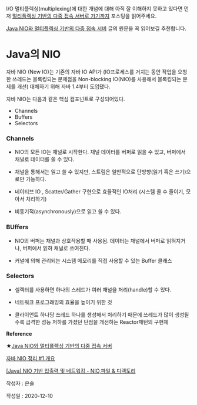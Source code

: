 I/O 멀티플렉싱(multiplexing)에 대한 개념에 대해 아직 잘 이해하지 못하고 있다면 먼저 [멀티플렉싱 기반의 다중 접속 서버로 가기까지](https://jongmin92.github.io/2019/02/28/Java/java-with-non-blocking-io/) 포스팅을 읽어주세요.

[Java NIO와 멀티플렉싱 기반의 다중 접속 서버](https://jongmin92.github.io/2019/03/03/Java/java-nio/) 글의 원문을 꼭 읽어보길 추천합니다.

# Java의 NIO

자바 NIO (New IO)는 기존의 자바 IO API가 (IO프로세스를 거치는 동안 작업을 요청한 쓰레드는 블록킹되는 문제점을 Non-blocking IO(NIO)를 사용해서 블록킹되는 문제를 개선) 대체하기 위해 자바 1.4부터 도입됐다.

자바 NIO는 다음과 같은 핵심 컴포넌트로 구성되어있다.

- Channels
- Buffers
- Selectors

### Channels

- NIO의 모든 IO는 채널로 시작한다. 채널 데이터를 버퍼로 읽을 수 있고, 버퍼에서 채널로 데이터를 쓸 수 있다.

- 채널을 통해서는 읽고 쓸 수 있지만, 스트림은 일반적으로 단방향(읽기 혹은 쓰기)으로만 가능하다.

- 네이티브 IO , Scatter/Gather 구현으로 효율적인 IO처리 (시스템 콜 수 줄이기, 모아서 처리하기)

- 비동기적(asynchronously)으로 읽고 쓸 수 있다.


### BUffers

- NIO의 버퍼는 채널과 상호작용할 때 사용됨. 데이터는 채널에서 버퍼로 읽혀지거나, 버퍼에서 읽혀 채널로 쓰여진다.

- 커널에 의해 관리되는 시스템 메모리를 직접 사용할 수 있는 Buffer 클래스
  

### Selectors

- 셀렉터를 사용하면 하나의 스레드가 여러 채널을 처리(handle)할 수 있다.

- 네트워크 프로그래밍의 효율을 높이기 위한 것
  
- 클라이언트 하나당 쓰레드 하나를 생성해서 처리하기 때문에 쓰레드가 많이 생성될 수록 급격한 성능 저하를 가졌던 단점을 개선하는 Reactor패턴의 구현체
  
  
  

**Reference**

★[Java NIO와 멀티플렉싱 기반의 다중 접속 서버](http://jongmin92.github.io/2019/03/03/Java/java-nio/)

[자바 NIO 정리 #1 개요](https://jeong-pro.tistory.com/145)

[[Java] NIO 기반 입출력 및 네트워킹 - NIO,파일 & 디렉토리](https://palpit.tistory.com/640)


작성자 : 은솔

작성일 : 2020-12-10